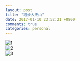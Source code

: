 ```yaml
---
layout: post
title: "跑步大夫山"
date: 2017-01-10 23:52:21 +0800
comments: true
categories: personal
---
```

![1](http://ww3.sinaimg.cn/large/780bc50fgw1fblyybaw05j21kw292qfq.jpg)  
![2](http://ww4.sinaimg.cn/large/780bc50fgw1fblyy8g85uj21kw16o7lt.jpg)  
![3](http://ww1.sinaimg.cn/large/780bc50fgw1fblyy2yf3xj20u01hctj1.jpg)
